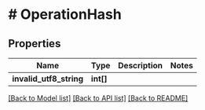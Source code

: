 # # OperationHash

## Properties

Name | Type | Description | Notes
------------ | ------------- | ------------- | -------------
**invalid_utf8_string** | **int[]** |  |

[[Back to Model list]](../../README.md#models) [[Back to API list]](../../README.md#endpoints) [[Back to README]](../../README.md)

